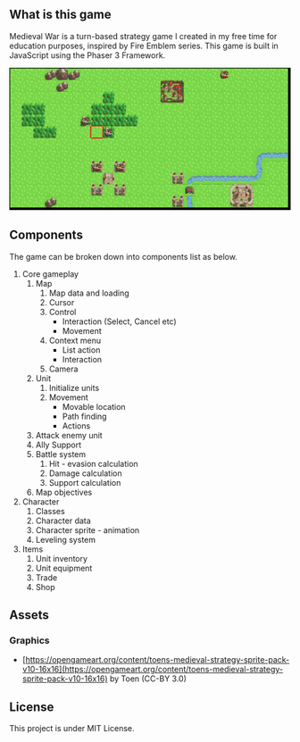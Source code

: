 ## What is this game

Medieval War is a turn-based strategy game I created in my free time for education purposes, inspired by Fire Emblem series. This game is built in JavaScript using the Phaser 3 Framework.

![](demo.gif)

## Components
The game can be broken down into components list as below.
1. Core gameplay
    1. Map
        1. Map data and loading
        2. Cursor
        3. Control
            * Interaction (Select, Cancel etc)
            * Movement
        4. Context menu
            * List action
            * Interaction
        5. Camera
    2. Unit
        1. Initialize units
        2. Movement
            * Movable location
            * Path finding
            * Actions
    3. Attack enemy unit
    4. Ally Support
    5. Battle system
        1. Hit - evasion calculation
        2. Damage calculation
        3. Support calculation
    6. Map objectives
2. Character
    1. Classes
    2. Character data
    3. Character sprite - animation
    4. Leveling system
3. Items
    1. Unit inventory
    2. Unit equipment
    3. Trade
    4. Shop

## Assets

### Graphics
* [https://opengameart.org/content/toens-medieval-strategy-sprite-pack-v10-16x16](https://opengameart.org/content/toens-medieval-strategy-sprite-pack-v10-16x16) by Toen (CC-BY 3.0)

## License

This project is under MIT License.